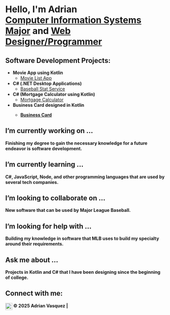 <h1>Hello, I'm Adrian <br/><a href="https://github.com/AdrianVasquez22">Computer Information Systems Major</a> and <a href="https://github.com/AdrianVasquez22/MovieBuffs.git">Web Designer/Programmer</a></h1>

<h2>Software Development Projects:</h2>

- <b>Movie App using Kotlin</b>
  - <a href="https://github.com/AdrianVasquez22/MovieBuffs.git">Movie List App</a>
- <b>C# (.NET Desktop Applications)</b>
  - <a href="https://github.com/AdrianVasquez22/Final-Project">Baseball Stat Service</a>
- <b>C# (Mortgage Calculator using Kotlin)</b>
  - <a href="https://github.com/AdrianVasquez22/Mortgage_Calculator">Mortgage Calculator</a>
- <b>Business Card designed in Kotlin
  - <a href="https://github.com/AdrianVasquez22/Business_Card">Business Card</a>
  
<h2> I’m currently working on ...</h2>
        <p>Finishing my degree to gain the necessary knowledge for a future endeavor is software development.</p>

<h2> I’m currently learning ...</h2>
        <p>C#, JavaScript, Node, and other programming languages that are used by several tech companies.</p>

<h2> I’m looking to collaborate on ...</h2>
        <p> New software that can be used by Major League Baseball.</p>

<h2> I’m looking for help with ...</h2>
        <p>Building my knowledge in software that MLB uses to build my specialty around their requirements.</p>
        
<h2> Ask me about ...</h2>
        <p>Projects in Kotlin and C# that I have been designing since the beginning of college.</p>


<h2> Connect with me:</h2>

[<img align="left" alt="AdrianVasquez | LinkedIn" width="22px" src="https://cdn.jsdelivr.net/npm/simple-icons@v3/icons/linkedin.svg" />][linkedin]

[linkedin]: https://nam02.safelinks.protection.outlook.com/?url=https%3A%2F%2Fwww.linkedin.com%2Fin%2Fadrian-vasquez-student-technology-specialist%2F&data=05%7C02%7Cadvasquez2%40buffs.wtamu.edu%7C9d23bf7562ae49765f7008dd4d347a8b%7C9cf5074d3cb544a3a59cd4e900450029%7C0%7C0%7C638751609992922959%7CUnknown%7CTWFpbGZsb3d8eyJFbXB0eU1hcGkiOnRydWUsIlYiOiIwLjAuMDAwMCIsIlAiOiJXaW4zMiIsIkFOIjoiTWFpbCIsIldUIjoyfQ%3D%3D%7C0%7C%7C%7C&sdata=rY4jGDBDlmeekEeBQpXuEqaPMQlIVZybtsaREZfeP5U%3D&reserved=0



<footer>
 © 2025 Adrian Vasquez |
</footer>
</body>
</html>
